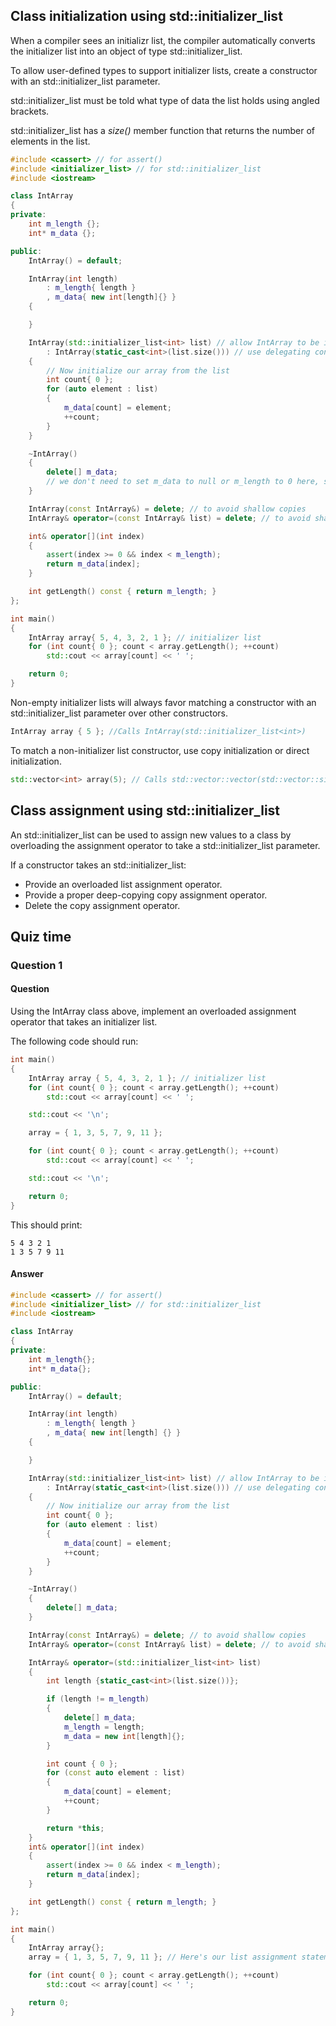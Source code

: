 ## Class initialization using std::initializer_list
When a compiler sees an initializr list, the compiler automatically converts the initializer list into an object of type std::initializer_list.

To allow user-defined types to support initializer lists, create a constructor with an std::initializer_list parameter.

std::initializer_list must be told what type of data the list holds using angled brackets.

std::initializer_list has a *size()* member function that returns the number of elements in the list.

```cpp
#include <cassert> // for assert()
#include <initializer_list> // for std::initializer_list
#include <iostream>

class IntArray
{
private:
	int m_length {};
	int* m_data {};

public:
	IntArray() = default;

	IntArray(int length)
		: m_length{ length }
		, m_data{ new int[length]{} }
	{

	}

	IntArray(std::initializer_list<int> list) // allow IntArray to be initialized via list initialization
		: IntArray(static_cast<int>(list.size())) // use delegating constructor to set up initial array
	{
		// Now initialize our array from the list
		int count{ 0 };
		for (auto element : list)
		{
			m_data[count] = element;
			++count;
		}
	}

	~IntArray()
	{
		delete[] m_data;
		// we don't need to set m_data to null or m_length to 0 here, since the object will be destroyed immediately after this function anyway
	}

	IntArray(const IntArray&) = delete; // to avoid shallow copies
	IntArray& operator=(const IntArray& list) = delete; // to avoid shallow copies

	int& operator[](int index)
	{
		assert(index >= 0 && index < m_length);
		return m_data[index];
	}

	int getLength() const { return m_length; }
};

int main()
{
	IntArray array{ 5, 4, 3, 2, 1 }; // initializer list
	for (int count{ 0 }; count < array.getLength(); ++count)
		std::cout << array[count] << ' ';

	return 0;
}
```

Non-empty initializer lists will always favor matching a constructor with an std::initializer_list parameter over other constructors.

```cpp
IntArray array { 5 }; //Calls IntArray(std::initializer_list<int>)
```

To match a non-initializer list constructor, use copy initialization or direct initialization.
```cpp
std::vector<int> array(5); // Calls std::vector::vector(std::vector::size_type), 5 value-initialized elements: 0 0 0 0 0
```

## Class assignment using std::initializer_list
An std::initializer_list can be used to assign new values to a class by overloading the assignment operator to take a std::initializer_list parameter.

If a constructor takes an std::initializer_list:
- Provide an overloaded list assignment operator.
- Provide a proper deep-copying copy assignment operator.
- Delete the copy assignment operator.

## Quiz time
### Question 1
#### Question 
Using the IntArray class above, implement an overloaded assignment operator that takes an initializer list.

The following code should run:
```cpp
int main()
{
	IntArray array { 5, 4, 3, 2, 1 }; // initializer list
	for (int count{ 0 }; count < array.getLength(); ++count)
		std::cout << array[count] << ' ';

	std::cout << '\n';

	array = { 1, 3, 5, 7, 9, 11 };

	for (int count{ 0 }; count < array.getLength(); ++count)
		std::cout << array[count] << ' ';

	std::cout << '\n';

	return 0;
}
```
This should print:
```
5 4 3 2 1 
1 3 5 7 9 11
```
#### Answer
```cpp
#include <cassert> // for assert()
#include <initializer_list> // for std::initializer_list
#include <iostream>

class IntArray
{
private:
	int m_length{};
	int* m_data{};

public:
	IntArray() = default;

	IntArray(int length)
		: m_length{ length }
		, m_data{ new int[length] {} }
	{

	}

	IntArray(std::initializer_list<int> list) // allow IntArray to be initialized via list initialization
		: IntArray(static_cast<int>(list.size())) // use delegating constructor to set up initial array
	{
		// Now initialize our array from the list
		int count{ 0 };
		for (auto element : list)
		{
			m_data[count] = element;
			++count;
		}
	}

	~IntArray()
	{
		delete[] m_data;
	}

	IntArray(const IntArray&) = delete; // to avoid shallow copies
	IntArray& operator=(const IntArray& list) = delete; // to avoid shallow copies

	IntArray& operator=(std::initializer_list<int> list)
	{
		int length {static_cast<int>(list.size())};

		if (length != m_length)
		{
			delete[] m_data;
			m_length = length;
			m_data = new int[length]{};
		}

		int count { 0 };
		for (const auto element : list)
		{
			m_data[count] = element;
			++count;
		}

		return *this;
	}
	int& operator[](int index)
	{
		assert(index >= 0 && index < m_length);
		return m_data[index];
	}

	int getLength() const { return m_length; }
};

int main()
{
	IntArray array{};
	array = { 1, 3, 5, 7, 9, 11 }; // Here's our list assignment statement

	for (int count{ 0 }; count < array.getLength(); ++count)
		std::cout << array[count] << ' ';

	return 0;
}
```